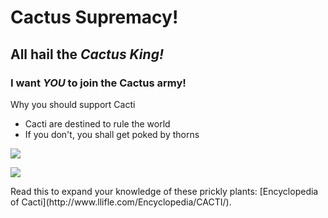 # Cactus Supremacy!
## All hail the ***Cactus King!*** 
### I want ***YOU*** to join the Cactus army!
Why you should support Cacti
- Cacti are destined to rule the world
- If you don't, you shall get poked by thorns
<p> <img src="https://www.google.com/url?sa=i&url=https%3A%2F%2Ffasrbooth577.weebly.com%2Fbrawl-stars-spike.html&psig=AOvVaw2kphZ_mGExxyhbNo-6B9jK&ust=1633015752935000&source=images&cd=vfe&ved=0CAsQjRxqFwoTCID-l_O_pPMCFQAAAAAdAAAAABAE"> </p>
<p> <img src="https://www.google.com/url?sa=i&url=https%3A%2F%2Fwww.deviantart.com%2Fjieh-an%2Fart%2FCactus-King-789192103&psig=AOvVaw1pgapvqecmPgiZGClLsHp_&ust=1633015894225000&source=images&cd=vfe&ved=0CAsQjRxqFwoTCJj-77bApPMCFQAAAAAdAAAAABAD"> </p>
<p> Read this to expand your knowledge of these prickly plants: [Encyclopedia of Cacti](http://www.llifle.com/Encyclopedia/CACTI/). </p>
